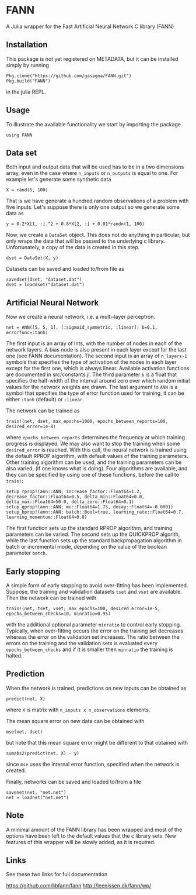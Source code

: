 FANN
====

A Julia wrapper for the Fast Artificial Neural Network C library (FANN)


Installation
------------
This package is not yet registered on METADATA, but it can be installed simply by running 

	Pkg.clone("https://github.com/gasagna/FANN.git")
	Pkg.build("FANN")

in the julia REPL.

Usage
-----
To illustrate the available functionality we start by importing the package

    using FANN


Data set
-------
Both input and output data that will be used has to be in a two dimensions array, even in the case where `n_inputs` or `n_outputs` is equal to one. For example let's generate some synthetic data

    X = rand(5, 100)
    
That is we have generate a hundred random observations of a problem with five inputs. Let's suppose there is only one output so we generate some data as

    y = 0.2*X[1, :].^2 + 0.8*X[2, :] + 0.01*randn(1, 100)

Now, we create a `DataSet` object. This does not do anything in particular, but only wraps the data that will be passed to the underlying c library. Unfortunately, a copy of the data is created in this step.
    
    dset = DataSet(X, y)
    
Datasets can be saved and loaded to/from file as 

    savedset(dset, "dataset.dat")
    dset = loaddset("dataset.dat")

Artificial Neural Network
-------------------------
Now we create a neural network, i.e. a multi-layer perceptron.

	net = ANN([5, 5, 1], [:sigmoid_symmetric, :linear]; b=0.1, errorfunc=:tanh)

The first input is an array of Ints, with the number of nodes in each of the network layers. A bias node is also present in each layer except for the last one (see FANN documentation). The second input is an array of `n_layers-1` symbols that specifies the type of activation of the nodes in each layer except for the first one, which is always linear. Available activation functions are documented in src/constants.jl. The third parameter `b` is a float that specifies the half-width of the interval around zero over which random initial values for the network weights are drawn. The last argument to `ANN` is a symbol that specifies the type of error function used for training, it can be either `:tanh` (default) or `:linear`.

The network can be trained as

    train!(net, dset, max_epochs=1000, epochs_between_reports=100, desired_error=1e-8)
    
where `epochs_between_reports` determines the frequency at which training progress is displayed. We may also want to stop the training when some `desired_error` is reached. With this call, the neural network is trained using the default RPROP algorithm, with default values of the training parameters. Other training algorithm can be used, and the training parameters can be also varied, (if one knows what is doing). Four algorithms are available, and they can be specified by using one of these functions, before the call to `train!`:

    setup_rprop!(ann::ANN; increase_factor::Float64=1.2, decrease_factor::Float64=0.5, delta_min::Float64=0.0, delta_max::Float64=50.0, delta_zero::Float64=0.1)
    setup_qprop!(ann::ANN; mu::Float64=1.75, decay::Float64=-0.0001)
    setup_bprop!(ann::ANN; batch::Bool=true, learning_rate::Float64=0.7, learning_momentum::Float64=0.0)

The first function sets up the standard RPROP algorithm, and training parameters can be varied. The second sets up the QUICKPROP algorith, while the last function sets up the standard backpropagation algorithm in batch or incremental mode, depending on the value of the boolean parameter `batch`.

Early stopping
--------------
A simple form of early stopping to avoid over-fitting has been implemented. Suppose, the training and validation datasets `tset` and `vset` are available. Then the network can be trained with

    train!(net, tset, vset; max_epochs=100, desired_error=1e-5, epochs_between_checks=10, minratio=0.95)
    
with the additional optional parameter `minratio` to control early stopping. Typically, when over-fitting occurs the error on the training set decreases whereas the error on the validation set increases. The ratio between the errors on the training and the validation sets is evaluated every `epochs_between_checks` and if it is smaller then `minratio` the training is halted.

Prediction
----------
When the network is trained, predictions on new inputs can be obtained as

    predict(net, X)
    
where `X` is matrix with `n_inputs x n_observations` elements.

The mean square error on new data can be obtained with 
    
    mse(net, dset)
    
but note that this mean square error might be different to that obtained with
  
    sumabs2(predict(net, X) - y)
    
since `mse` uses the internal error function, specified when the network is created.
    
Finally, networks can be saved and loaded to/from a file 

    savenet(net, "net.net")
    net = loadnet("net.net")


Note
----
A minimal amount of the FANN library has been wrapped and most of the options have been left to the default values that the c library sets. New features of this wrapper will be slowly added, as it is required.


Links
-----
See these two links for full documentation 

https://github.com/libfann/fann
http://leenissen.dk/fann/wp/
